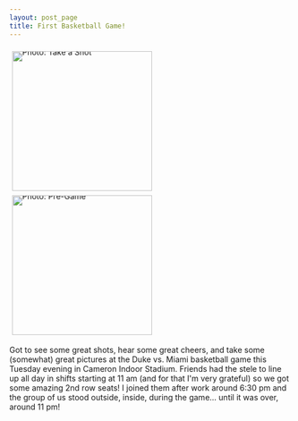```yaml
---
layout: post_page
title: First Basketball Game!
---
```

<div style="line-height:0;padding:4px 0 0 1px;">
<a href="http://i.imgur.com/xC48C7s.jpg" style="display:inline-block;margin:3px;text-decoration:none;"> 
<img alt="Photo: Take a Shot" height='250' src="http://i.imgur.com/xC48C7s.jpg" title="Take a Shot" width='250' style="padding:1px;">
</a>
<a href="http://i.imgur.com/bY3hbog.jpg" style="display:inline-block;margin:3px;text-decoration:none;"> 
<img alt="Photo: Pre-Game" height="250" src="http://i.imgur.com/bY3hbog.jpg" title="Pre-Game" width="250" style="padding:1px;">
</a>
</div>


Got to see some great shots, hear some great cheers, and take some (somewhat) great pictures at the Duke vs. Miami basketball game this Tuesday evening in Cameron Indoor Stadium. Friends had the stele to line up all day in shifts starting at 11 am (and for that I'm very grateful) so we got some amazing 2nd row seats! I joined them after work around 6:30 pm and the group of us stood outside, inside, during the game... until it was over, around 11 pm! 
